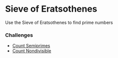 # Sieve of Eratsothenes
Use the Sieve of Eratsothenes to find prime numbers

### Challenges
* [Count Semiprimes](count_semiprimes.rb)
* [Count Nondivisible](count_non_divisible.rb)